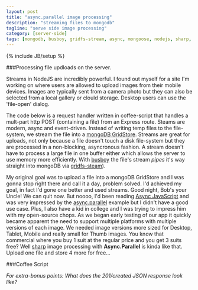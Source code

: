 ```yaml
---
layout: post
title: "async.parallel image processing"
description: "streaming files to mongodb"
tagline: "serve side image processing"
category: [server-side]
tags: [mongodb, busboy, gridfs-stream, async, mongoose, nodejs, sharp, coffee-script]
---
```

{% include JB/setup %}

###Processing file updloads on the server.

Streams in NodeJS are incredibly powerful.  I found out myself for a site I'm working on where users are allowed to upload images from their mobile devices. Images are typically sent from a camera photo but they can also be selected from a local gallery or clould storage.  Desktop users can use the 'file-open' dialog.
 
The code below is a request handler written in coffee-script that handles a mult-part http POST (containing a file) from an Express route.  Steams are modern, async and event-driven. Instead of writing temp files to the file-system, we stream the file into a [mongoDB GridStore](http://mongodb.github.io/node-mongodb-native/markdown-docs/gridfs.html). Streams are great for uploads, not only because a file doesn't touch a disk file-system but they are processed in a non-blocking, asyncronous fashion. A stream doesn't have to process a large file in one buffer either which allows the server to use memory more efficiently. With [busboy](https://github.com/mscdex/busboy) the file's stream *pipes* it's way straight into mongoDB via [gridfs-steam](https://github.com/aheckmann/gridfs-stream)). 

My original goal was to upload a file into a mongoDB GridStore and I was gonna stop right there and call it a day, problem solved.  I'd achieved my goal, in fact I'd gone one better and used streams.  Good night, Bob's your Uncle! We can quit now.  But noooo, I'd been reading [Async JavaScript](https://pragprog.com/book/tbajs/async-javascript) and was very impressed by the [async.parallel](https://github.com/caolan/async#parallel) example but I didn't have a good use case. Plus, I also have a kid in college and I was trying to impress him with my open-source chops.  As we began early testing of our app it quickly became apparent the need to support multiple platforms with multiple versions of each image.  We needed image versions more sized for Desktop, Tablet, Mobile and really small for Thumb images. You know that commercial where you buy 1 suit at the regular price and you get 3 suits free?  Well [sharp](https://github.com/lovell/sharp) image processing with **Async.Parallel** is kinda like that. Upload one file and store 4 more for free...


###Coffee Script
<script src="https://gist.github.com/t2k/ae28bda9e194976ced03.js"></script>

*For extra-bonus points: What does the 201/created JSON response look like?*

